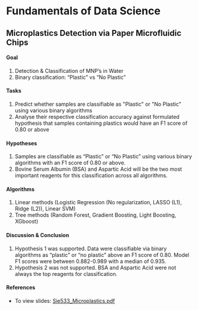 # Fundamentals of Data Science

## Microplastics Detection via Paper Microfluidic Chips

#### Goal
1. Detection & Classification of MNP’s in Water
2. Binary classification: “Plastic” vs “No Plastic”

#### Tasks
1. Predict whether samples are classifiable as "Plastic" or "No Plastic" using various binary algorithms
2. Analyse their respective classification accuracy against formulated hypothesis that samples containing plastics would have an F1 score of 0.80 or above

#### Hypotheses
1. Samples are classifiable as “Plastic” or “No Plastic” using various binary algorithms with an F1 score of 0.80 or above.
2. Bovine Serum Albumin (BSA) and Aspartic Acid will be the two most important reagents for this classification across all algorithms.

#### Algorithms
1. Linear methods (Logistic Regression (No regularization, LASSO (L1), Ridge (L2)), Linear SVM)
2. Tree methods (Random Forest, Gradient Boosting, Light Boosting, XGboost)

#### Discussion & Conclusion
1. Hypothesis 1 was supported. Data were classifiable via binary algorithms as “plastic” or “no plastic” above an F1 score of 0.80. Model F1 scores were between 0.882-0.989 with a median of 0.935.
2. Hypothesis 2 was not supported. BSA and Aspartic Acid were not always the top reagents for classification.

#### References
- To view slides: [Sie533_Microplastics.pdf](https://github.com/kai-shuen-neo/ds-PlasticsDetection/blob/main/Sie533_Microplastics.pdf) 
